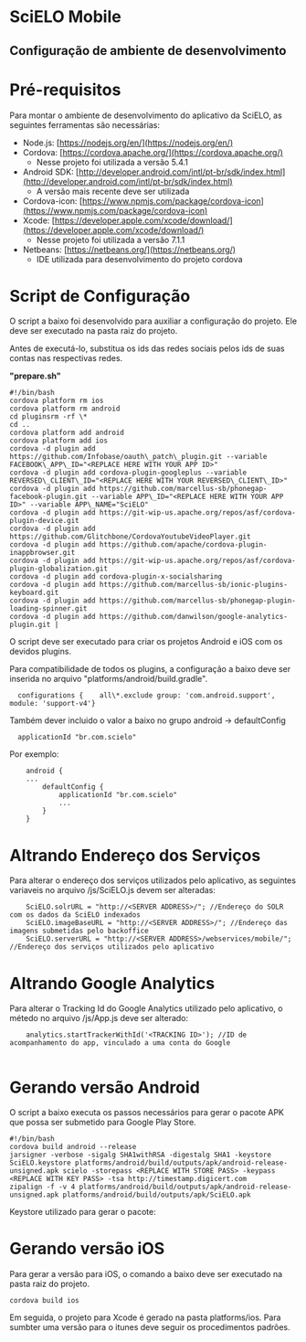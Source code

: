 # SciELO Mobile

## Configuração de ambiente de desenvolvimento


# Pré-requisitos

Para montar o ambiente de desenvolvimento do aplicativo da SciELO, as seguintes ferramentas são necessárias:

- Node.js: [https://nodejs.org/en/](https://nodejs.org/en/)
- Cordova: [https://cordova.apache.org/](https://cordova.apache.org/)
  - Nesse projeto foi utilizada a versão 5.4.1
- Android SDK: [http://developer.android.com/intl/pt-br/sdk/index.html](http://developer.android.com/intl/pt-br/sdk/index.html)
  - A versão mais recente deve ser utilizada
- Cordova-icon: [https://www.npmjs.com/package/cordova-icon](https://www.npmjs.com/package/cordova-icon)
- Xcode: [https://developer.apple.com/xcode/download/](https://developer.apple.com/xcode/download/)
  - Nesse projeto foi utilizada a versão 7.1.1
- Netbeans: [https://netbeans.org/](https://netbeans.org/)
  - IDE utilizada para desenvolvimento do projeto cordova

# Script de Configuração

O script a baixo foi desenvolvido para auxiliar a configuração do projeto. Ele deve ser executado na pasta raiz do projeto. 

Antes de executá-lo, substitua os ids das redes sociais pelos ids de suas contas nas respectivas redes.

**"prepare.sh"**

```{bash} 
#!/bin/bash
cordova platform rm ios
cordova platform rm android 
cd pluginsrm -rf \*
cd .. 
cordova platform add android
cordova platform add ios 
cordova -d plugin add https://github.com/Infobase/oauth\_patch\_plugin.git --variable FACEBOOK\_APP\_ID="<REPLACE HERE WITH YOUR APP ID>" 
cordova -d plugin add cordova-plugin-googleplus --variable REVERSED\_CLIENT\_ID="<REPLACE HERE WITH YOUR REVERSED\_CLIENT\_ID>" 
cordova -d plugin add https://github.com/marcellus-sb/phonegap-facebook-plugin.git --variable APP\_ID="<REPLACE HERE WITH YOUR APP ID>" --variable APP\_NAME="SciELO" 
cordova -d plugin add https://git-wip-us.apache.org/repos/asf/cordova-plugin-device.git 
cordova -d plugin add https://github.com/Glitchbone/CordovaYoutubeVideoPlayer.git 
cordova -d plugin add https://github.com/apache/cordova-plugin-inappbrowser.git 
cordova -d plugin add https://git-wip-us.apache.org/repos/asf/cordova-plugin-globalization.git 
cordova -d plugin add cordova-plugin-x-socialsharing 
cordova -d plugin add https://github.com/marcellus-sb/ionic-plugins-keyboard.git 
cordova -d plugin add https://github.com/marcellus-sb/phonegap-plugin-loading-spinner.git 
cordova -d plugin add https://github.com/danwilson/google-analytics-plugin.git |
```

O script deve ser executado para criar os projetos Android e iOS com os devidos plugins.

Para compatibilidade de todos os plugins, a configuração a baixo deve ser inserida no arquivo "platforms/android/build.gradle".

```
  configurations {    all\*.exclude group: 'com.android.support', module: 'support-v4'}
```

Também dever incluido o valor a baixo no grupo android -> defaultConfig

```
  applicationId "br.com.scielo"
```

Por exemplo:

```
	android {
	...
	    defaultConfig {
	        applicationId "br.com.scielo"
	        ...
	    }
	}
```

# Altrando Endereço dos Serviços

Para alterar o endereço dos serviços utilizados pelo aplicativo, as seguintes variaveis no arquivo /js/SciELO.js devem ser alteradas:

```
	SciELO.solrURL = "http://<SERVER ADDRESS>/"; //Endereço do SOLR com os dados da SciELO indexados
	SciELO.imageBaseURL = "http://<SERVER ADDRESS>/"; //Endereço das imagens submetidas pelo backoffice
	SciELO.serverURL = "http://<SERVER ADDRESS>/webservices/mobile/"; //Endereço dos serviços utilizados pelo aplicativo
```

# Altrando Google Analytics

Para alterar o Tracking Id do Google Analytics utilizado pelo aplicativo, o métedo no arquivo /js/App.js deve ser alterado:

```
	analytics.startTrackerWithId('<TRACKING ID>'); //ID de acompanhamento do app, vinculado a uma conta do Google
	
```

# Gerando versão Android

O script a baixo executa os passos necessários para gerar o pacote APK que possa ser submetido para Google Play Store.

```{bash}
#!/bin/bash 
cordova build android --release 
jarsigner -verbose -sigalg SHA1withRSA -digestalg SHA1 -keystore SciELO.keystore platforms/android/build/outputs/apk/android-release-unsigned.apk scielo -storepass <REPLACE WITH STORE PASS> -keypass <REPLACE WITH KEY PASS> -tsa http://timestamp.digicert.com 
zipalign -f -v 4 platforms/android/build/outputs/apk/android-release-unsigned.apk platforms/android/build/outputs/apk/SciELO.apk
```

Keystore utilizado para gerar o pacote:

# Gerando versão iOS

Para gerar a versão para iOS, o comando a baixo deve ser executado na pasta raiz do projeto.

```{bash}
cordova build ios
```

Em seguida, o projeto para Xcode é gerado na pasta platforms/ios. Para sumbter uma versão para o itunes deve seguir os procedimentos padrões.
